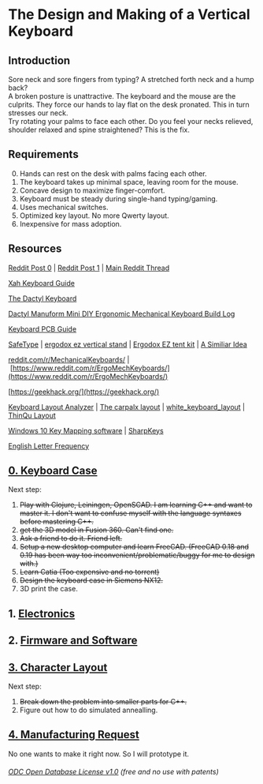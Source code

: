 


# The Design and Making of a Vertical Keyboard
## Introduction
Sore neck and sore fingers from typing? A stretched forth neck and a hump back?  
A broken posture is unattractive. The keyboard and the mouse are the culprits. They force our hands to lay flat on the desk pronated. This in turn stresses our neck.  
Try rotating your palms to face each other. Do you feel your necks relieved, shoulder relaxed and spine straightened? This is the fix.  

## Requirements

0. Hands can rest on the desk with palms facing each other.  
1. The keyboard takes up minimal space, leaving room for the mouse.  
2. Concave design to maximize finger-comfort.  
3. Keyboard must be steady during single-hand typing/gaming.  
4. Uses mechanical switches.  
5. Optimized key layout. No more Qwerty layout.  
6. Inexpensive for mass adoption.  

## Resources

[Reddit Post 0](https://www.reddit.com/r/MechanicalKeyboards/comments/fumlvb/possible_to_absorb_and_combine_all_of_the_good/) | [Reddit Post 1](https://www.reddit.com/r/ErgoMechKeyboards/comments/fvxuw1/need_help_combining_all_of_the_good_features_from/) | [Main Reddit Thread ](https://www.reddit.com/r/ErgoMechKeyboards/comments/g28c2i/ergonomicverticalkeyboard_thread/)  

[Xah Keyboard Guide](http://Xah%20Keyboard%20Guide)

[The Dactyl Keyboard](https://github.com/adereth/dactyl-keyboard)

[Dactyl Manuform Mini DIY Ergonomic Mechanical Keyboard Build Log](https://www.beekeeb.com/dactyl-manuform-mini-mechanical-keyboard-build-log/)

[Keyboard PCB Guide](https://github.com/ruiqimao/keyboard-pcb-guide)

[SafeType](https://safetype.com/index.php?id_product=1&controller=product) | [ergodox ez vertical stand](https://www.thingiverse.com/thing:2748084)&nbsp;| [Ergodox EZ tent kit](https://www.thingiverse.com/thing:1433117) | [A Similiar Idea](https://thomasbaart.nl/2019/01/20/vertikeeb-making-a-vertical-keyboard-part-1/)

[reddit.com/r/MechanicalKeyboards/](http://reddit.com/r/MechanicalKeyboards/)&nbsp;|&nbsp;[https://www.reddit.com/r/ErgoMechKeyboards/](https://www.reddit.com/r/ErgoMechKeyboards/)

[https://geekhack.org/](https://geekhack.org/)

[Keyboard Layout Analyzer](http://patorjk.com/keyboard-layout-analyzer/#/load/hqrGn4NG)&nbsp;|&nbsp;[The carpalx layout](http://mkweb.bcgsc.ca/carpalx/)&nbsp;|&nbsp;[white_keyboard_layout](https://github.com/mw8/white_keyboard_layout)&nbsp;| [ThinQu Layout](https://microexploitation.com/2018/06/04/thinqu/)

[Windows 10 Key Mapping software](https://thegeekpage.com/top-10-best-free-key-mapping-software-for-windows-10/)&nbsp;| [SharpKeys](https://github.com/randyrants/sharpkeys/releases)

[English Letter Frequency](https://norvig.com/mayzner.html)

## [0. Keyboard Case](KeyboardCase) 

Next step:

 1. ~~Play with Clojure, Leiningen, OpenSCAD. I am learning C++ and want to master it. I don't want to confuse myself with the language syntaxes before mastering C++.~~
 2. ~~get the 3D model in Fusion 360. Can't find one.~~
 3. ~~Ask a friend to do it. Friend left.~~
 4. ~~Setup a new desktop computer and learn FreeCAD. (FreeCAD 0.18 and 0.19 has been way too inconvenient/problematic/buggy for me to design with.)~~ 
 5. ~~Learn Catia (Too expensive and no torrent)~~
 6. ~~Design the keyboard case in Siemens NX12.~~
 7. 3D print the case.

## 1. [Electronics](Electronics)

## 2. [Firmware and Software](FirmwareAndSoftware)

## [3. Character Layout](CharacterLayout)
Next step:
1. ~~Break down the problem into smaller parts for C++.~~
2. Figure out how to do simulated annealling. 

## [4. Manufacturing Request](ManufacturingRequests)
No one wants to make it right now. So I will prototype it.

###### [ODC Open Database License v1.0](https://choosealicense.com/appendix/)  (free and no use with patents)
